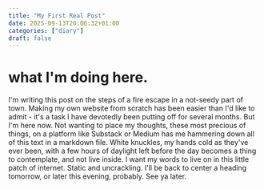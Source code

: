 ```yaml
---
title: "My First Real Post"
date: 2025-09-13T20:06:32+01:00
categories: ["diary"] 
draft: false
---
```


# what I'm doing here.

I'm writing this post on the steps of a fire escape in a not-seedy part of town. Making my own website from scratch has been easier than I'd like to admit - it's a task I have devotedly been putting off for several months. But I'm here now. Not wanting to place my thoughts, these most precious of things, on a platform like Substack or Medium has me hammering down all of this text in a markdown file. White knuckles, my hands cold as they've ever been, with a few hours of daylight left before the day becomes a thing to contemplate, and not live inside. I want my words to live on in this little patch of internet. Static and uncrackling. I'll be back to center a heading tomorrow, or later this evening, probably. See ya later. 